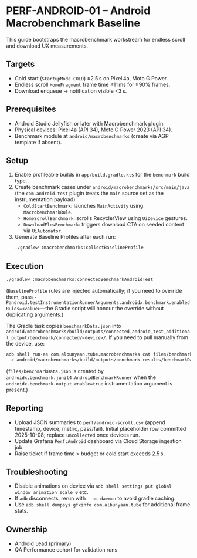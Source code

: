 # PERF-ANDROID-01 – Android Macrobenchmark Baseline

This guide bootstraps the macrobenchmark workstream for endless scroll and download UX measurements.

## Targets
- Cold start (`StartupMode.COLD`) ≤2.5 s on Pixel 4a, Moto G Power.
- Endless scroll `HomeFragment` frame time ≤11 ms for ≥90% frames.
- Download enqueue → notification visible <3 s.

## Prerequisites
- Android Studio Jellyfish or later with Macrobenchmark plugin.
- Physical devices: Pixel 4a (API 34), Moto G Power 2023 (API 34).
- Benchmark module at `android/macrobenchmarks` (create via AGP template if absent).

## Setup
1. Enable profileable builds in `app/build.gradle.kts` for the `benchmark` build type.
2. Create benchmark cases under `android/macrobenchmarks/src/main/java` (the `com.android.test` plugin treats the `main` source set as the instrumentation payload):
   - `ColdStartBenchmark`: launches `MainActivity` using `MacrobenchmarkRule`.
   - `HomeScrollBenchmark`: scrolls RecyclerView using `UiDevice` gestures.
   - `DownloadFlowBenchmark`: triggers download CTA on seeded content via `UiAutomator`.
3. Generate Baseline Profiles after each run:
   ```bash
   ./gradlew :macrobenchmarks:collectBaselineProfile
   ```

## Execution
```bash
./gradlew :macrobenchmarks:connectedBenchmarkAndroidTest
```

(`BaselineProfile` rules are injected automatically; if you need to override them, pass
`-Pandroid.testInstrumentationRunnerArguments.androidx.benchmark.enabledRules=<value>`—the
Gradle script will honour the override without duplicating arguments.)

The Gradle task copies `benchmarkData.json` into `android/macrobenchmarks/build/outputs/connected_android_test_additional_output/benchmark/connected/<device>/`. If you need to pull manually from the device, use:

```bash
adb shell run-as com.albunyaan.tube.macrobenchmarks cat files/benchmarkData.json \
  > android/macrobenchmarks/build/outputs/benchmark-results/benchmarkData.json
```

(`files/benchmarkData.json` is created by `androidx.benchmark.junit4.AndroidBenchmarkRunner` when the `androidx.benchmark.output.enable=true` instrumentation argument is present.)

## Reporting
- Upload JSON summaries to `perf/android-scroll.csv` (append timestamp, device, metric, pass/fail). Initial placeholder row committed 2025-10-08; replace `uncollected` once devices run.
- Update Grafana `Perf:Android` dashboard via Cloud Storage ingestion job.
- Raise ticket if frame time > budget or cold start exceeds 2.5 s.

## Troubleshooting
- Disable animations on device via `adb shell settings put global window_animation_scale 0` etc.
- If `adb` disconnects, rerun with `--no-daemon` to avoid gradle caching.
- Use `adb shell dumpsys gfxinfo com.albunyaan.tube` for additional frame stats.

## Ownership
- Android Lead (primary)
- QA Performance cohort for validation runs
